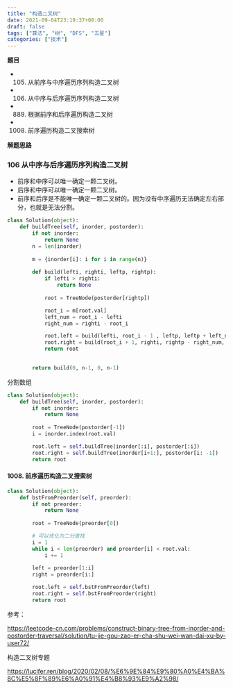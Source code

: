 ```yaml
---
title: "构造二叉树"
date: 2021-09-04T23:19:37+08:00
draft: false
tags: ["算法", "树", "DFS", "五星"]
categories: ["技术"]
---
```


**题目**

* 105. 从前序与中序遍历序列构造二叉树
* 106. 从中序与后序遍历序列构造二叉树
* 889. 根据前序和后序遍历构造二叉树
* 1008. 前序遍历构造二叉搜索树

**解题思路**

### 106 从中序与后序遍历序列构造二叉树

* 前序和中序可以唯一确定一颗二叉树。
* 后序和中序可以唯一确定一颗二叉树。
* 前序和后序是不能唯一确定一颗二叉树的。因为没有中序遍历无法确定左右部分，也就是无法分割。

```python
class Solution(object):
    def buildTree(self, inorder, postorder):
        if not inorder:
            return None
        n = len(inorder)
        
        m = {inorder[i]: i for i in range(n)}
        
        def build(lefti, righti, leftp, rightp):
            if lefti > righti:
                return None
            
            root = TreeNode(postorder[rightp])

            root_i = m[root.val]
            left_num = root_i - lefti
            right_num = righti - root_i

            root.left = build(lefti, root_i - 1 , leftp, leftp + left_num-1)
            root.right = build(root_i + 1, righti, rightp - right_num, rightp-1)
            return root

        
        return build(0, n-1, 0, n-1)
```

分割数组

```python
class Solution(object):
    def buildTree(self, inorder, postorder):
        if not inorder:
            return None
                        
        root = TreeNode(postorder[-1])
        i = inorder.index(root.val)

        root.left = self.buildTree(inorder[:i], postorder[:i])
        root.right = self.buildTree(inorder[i+1:], postorder[i: -1])
        return root
```

#### 1008. 前序遍历构造二叉搜索树

```python
class Solution(object):
    def bstFromPreorder(self, preorder):
        if not preorder:
            return None
        
        root = TreeNode(preorder[0])

        # 可以优化为二分查找
        i = 1
        while i < len(preorder) and preorder[i] < root.val:
            i += 1
        
        left = preorder[1:i]
        right = preorder[i:]

        root.left = self.bstFromPreorder(left)
        root.right = self.bstFromPreorder(right)
        return root
```



参考：

https://leetcode-cn.com/problems/construct-binary-tree-from-inorder-and-postorder-traversal/solution/tu-jie-gou-zao-er-cha-shu-wei-wan-dai-xu-by-user72/


构造二叉树专题

https://lucifer.ren/blog/2020/02/08/%E6%9E%84%E9%80%A0%E4%BA%8C%E5%8F%89%E6%A0%91%E4%B8%93%E9%A2%98/